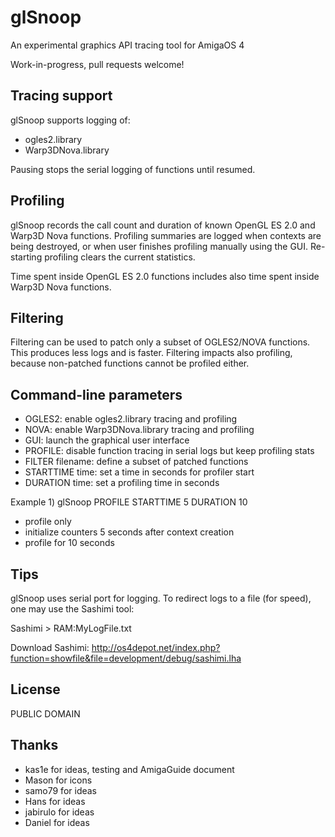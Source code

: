 # glSnoop
An experimental graphics API tracing tool for AmigaOS 4

Work-in-progress, pull requests welcome!

## Tracing support

glSnoop supports logging of:

- ogles2.library
- Warp3DNova.library

Pausing stops the serial logging of functions until resumed.

## Profiling

glSnoop records the call count and duration of known OpenGL ES 2.0
and Warp3D Nova functions. Profiling summaries are logged when
contexts are being destroyed, or when user finishes profiling manually
using the GUI. Re-starting profiling clears the current statistics.

Time spent inside OpenGL ES 2.0 functions includes also time spent
inside Warp3D Nova functions.

## Filtering

Filtering can be used to patch only a subset of OGLES2/NOVA
functions. This produces less logs and is faster. Filtering
impacts also profiling, because non-patched functions
cannot be profiled either.

## Command-line parameters

- OGLES2: enable ogles2.library tracing and profiling
- NOVA: enable Warp3DNova.library tracing and profiling
- GUI: launch the graphical user interface
- PROFILE: disable function tracing in serial logs but keep profiling stats
- FILTER filename: define a subset of patched functions
- STARTTIME time: set a time in seconds for profiler start
- DURATION time: set a profiling time in seconds

Example 1) glSnoop PROFILE STARTTIME 5 DURATION 10
- profile only
- initialize counters 5 seconds after context creation
- profile for 10 seconds

## Tips

glSnoop uses serial port for logging. To redirect logs
to a file (for speed), one may use the Sashimi tool:

Sashimi > RAM:MyLogFile.txt

Download Sashimi: http://os4depot.net/index.php?function=showfile&file=development/debug/sashimi.lha

## License

PUBLIC DOMAIN

## Thanks

- kas1e for ideas, testing and AmigaGuide document
- Mason for icons
- samo79 for ideas
- Hans for ideas
- jabirulo for ideas
- Daniel for ideas


